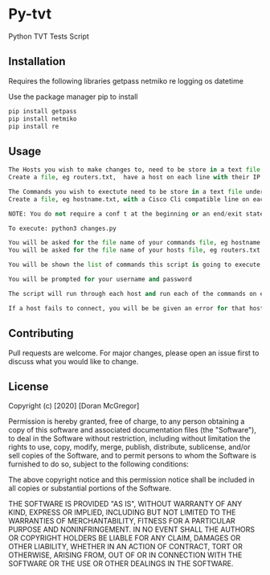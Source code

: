 # Py-tvt
Python TVT Tests Script


## Installation

Requires the following libraries
getpass
netmiko
re
logging
os
datetime

Use the package manager pip to install
```bash
pip install getpass
pip install netmiko
pip install re

```

## Usage

```python
The Hosts you wish to make changes to, need to be store in a text file under the /hosts folder.
Create a file, eg routers.txt,  have a host on each line with their IP address, you can add hostsnames but they will be ignored.

The Commands you wish to exectute need to be store in a text file under the /commands folder.
Create a file, eg hostname.txt, with a Cisco Cli compatible line on each line of the file. 

NOTE: You do not require a conf t at the beginning or an end/exit statement at the end, the script will put itself into config mode automatically and it exit to write the configuration

To execute: python3 changes.py

You will be asked for the file name of your commands file, eg hostname.txt
You will be asked for the file name of your hosts file, eg routers.txt

You will be shown the list of commands this script is going to execute, if there is an issue, exit the script using Ctrl c

You will be prompted for your username and password

The script will run through each host and run each of the commands on each host, saving the output to the log folder. There is an individual log file for each time the script is run, plus a global log file that is always appended to.

If a host fails to connect, you will be be given an error for that host and the script will continue


```

## Contributing
Pull requests are welcome. For major changes, please open an issue first to discuss what you would like to change.


## License
Copyright (c) [2020] [Doran McGregor]

Permission is hereby granted, free of charge, to any person obtaining a copy
of this software and associated documentation files (the "Software"), to deal
in the Software without restriction, including without limitation the rights
to use, copy, modify, merge, publish, distribute, sublicense, and/or sell
copies of the Software, and to permit persons to whom the Software is
furnished to do so, subject to the following conditions:

The above copyright notice and this permission notice shall be included in all
copies or substantial portions of the Software.

THE SOFTWARE IS PROVIDED "AS IS", WITHOUT WARRANTY OF ANY KIND, EXPRESS OR
IMPLIED, INCLUDING BUT NOT LIMITED TO THE WARRANTIES OF MERCHANTABILITY,
FITNESS FOR A PARTICULAR PURPOSE AND NONINFRINGEMENT. IN NO EVENT SHALL THE
AUTHORS OR COPYRIGHT HOLDERS BE LIABLE FOR ANY CLAIM, DAMAGES OR OTHER
LIABILITY, WHETHER IN AN ACTION OF CONTRACT, TORT OR OTHERWISE, ARISING FROM,
OUT OF OR IN CONNECTION WITH THE SOFTWARE OR THE USE OR OTHER DEALINGS IN THE
SOFTWARE.
